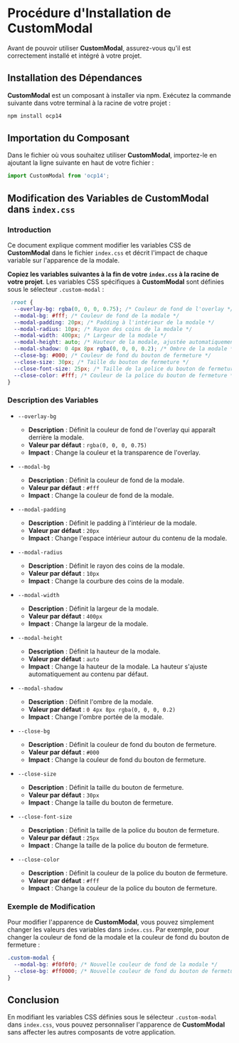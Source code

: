 
# Procédure d'Installation de CustomModal

Avant de pouvoir utiliser **CustomModal**, assurez-vous qu'il est correctement installé et intégré à votre projet.

## Installation des Dépendances

**CustomModal** est un composant à installer via npm. Exécutez la commande suivante dans votre terminal à la racine de votre projet :

```bash
npm install ocp14
```

## Importation du Composant

Dans le fichier où vous souhaitez utiliser **CustomModal**, importez-le en ajoutant la ligne suivante en haut de votre fichier :

```javascript
import CustomModal from 'ocp14';
```

## Modification des Variables de CustomModal dans `index.css`

### Introduction

Ce document explique comment modifier les variables CSS de **CustomModal** dans le fichier `index.css` et décrit l'impact de chaque variable sur l'apparence de la modale.

**Copiez les variables suivantes à la fin de votre `index.css` à la racine de votre projet**. Les variables CSS spécifiques à **CustomModal** sont définies sous le sélecteur `.custom-modal` :

```css
 :root {
  --overlay-bg: rgba(0, 0, 0, 0.75); /* Couleur de fond de l'overlay */
  --modal-bg: #fff; /* Couleur de fond de la modale */
  --modal-padding: 20px; /* Padding à l'intérieur de la modale */
  --modal-radius: 10px; /* Rayon des coins de la modale */
  --modal-width: 400px; /* Largeur de la modale */
  --modal-height: auto; /* Hauteur de la modale, ajustée automatiquement */
  --modal-shadow: 0 4px 8px rgba(0, 0, 0, 0.2); /* Ombre de la modale */
  --close-bg: #000; /* Couleur de fond du bouton de fermeture */
  --close-size: 30px; /* Taille du bouton de fermeture */
  --close-font-size: 25px; /* Taille de la police du bouton de fermeture */
  --close-color: #fff; /* Couleur de la police du bouton de fermeture */
}
```

### Description des Variables

- `--overlay-bg`
  - **Description** : Définit la couleur de fond de l'overlay qui apparaît derrière la modale.
  - **Valeur par défaut** : `rgba(0, 0, 0, 0.75)`
  - **Impact** : Change la couleur et la transparence de l'overlay.

- `--modal-bg`
  - **Description** : Définit la couleur de fond de la modale.
  - **Valeur par défaut** : `#fff`
  - **Impact** : Change la couleur de fond de la modale.

- `--modal-padding`
  - **Description** : Définit le padding à l'intérieur de la modale.
  - **Valeur par défaut** : `20px`
  - **Impact** : Change l'espace intérieur autour du contenu de la modale.

- `--modal-radius`
  - **Description** : Définit le rayon des coins de la modale.
  - **Valeur par défaut** : `10px`
  - **Impact** : Change la courbure des coins de la modale.

- `--modal-width`
  - **Description** : Définit la largeur de la modale.
  - **Valeur par défaut** : `400px`
  - **Impact** : Change la largeur de la modale.

- `--modal-height`
  - **Description** : Définit la hauteur de la modale.
  - **Valeur par défaut** : `auto`
  - **Impact** : Change la hauteur de la modale. La hauteur s'ajuste automatiquement au contenu par défaut.

- `--modal-shadow`
  - **Description** : Définit l'ombre de la modale.
  - **Valeur par défaut** : `0 4px 8px rgba(0, 0, 0, 0.2)`
  - **Impact** : Change l'ombre portée de la modale.

- `--close-bg`
  - **Description** : Définit la couleur de fond du bouton de fermeture.
  - **Valeur par défaut** : `#000`
  - **Impact** : Change la couleur de fond du bouton de fermeture.

- `--close-size`
  - **Description** : Définit la taille du bouton de fermeture.
  - **Valeur par défaut** : `30px`
  - **Impact** : Change la taille du bouton de fermeture.

- `--close-font-size`
  - **Description** : Définit la taille de la police du bouton de fermeture.
  - **Valeur par défaut** : `25px`
  - **Impact** : Change la taille de la police du bouton de fermeture.

- `--close-color`
  - **Description** : Définit la couleur de la police du bouton de fermeture.
  - **Valeur par défaut** : `#fff`
  - **Impact** : Change la couleur de la police du bouton de fermeture.

### Exemple de Modification

Pour modifier l'apparence de **CustomModal**, vous pouvez simplement changer les valeurs des variables dans `index.css`. Par exemple, pour changer la couleur de fond de la modale et la couleur de fond du bouton de fermeture :

```css
.custom-modal {
  --modal-bg: #f0f0f0; /* Nouvelle couleur de fond de la modale */
  --close-bg: #ff0000; /* Nouvelle couleur de fond du bouton de fermeture */
}
```

## Conclusion

En modifiant les variables CSS définies sous le sélecteur `.custom-modal` dans `index.css`, vous pouvez personnaliser l'apparence de **CustomModal** sans affecter les autres composants de votre application.

